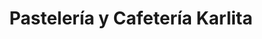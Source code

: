 ---
title: "Pastelería y Cafetería Karlita"
url: /santa-ana/pasteleria-y-cafeteria-karlita/
shop: panadería
---